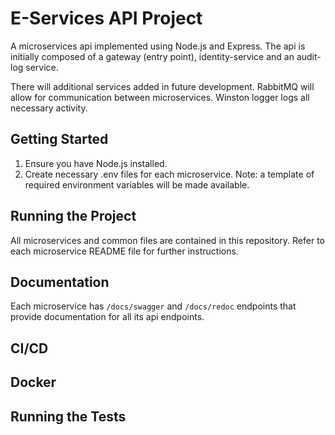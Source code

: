 # E-Services API Project

A microservices api implemented using Node.js and Express. The api is initially composed of a gateway (entry point), identity-service and an audit-log service.

There will additional services added in future development. RabbitMQ will allow for communication between microservices. Winston logger logs all necessary activity.

## Getting Started

1. Ensure you have Node.js installed.
2. Create necessary .env files for each microservice. Note: a template of required environment variables will be made available.

## Running the Project

All microservices and common files are contained in this repository. Refer to each microservice README file for further instructions.

## Documentation

Each microservice has `/docs/swagger` and `/docs/redoc` endpoints that provide documentation for all its api endpoints.

## CI/CD

## Docker

## Running the Tests
